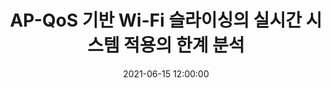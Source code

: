---
layout: post
title: AP-QoS 기반 Wi-Fi 슬라이싱의 실시간 시스템 적용의 한계 분석
date: '2021-06-15 12:00:00'
categories:
- publication
- publication_domestic
- conference
- conference_domestic
description: |-
  김진현, 최현영, 김강진, 최윤도, 반태원, 김세훈<br />
  정보과학회논문지 Vol.48, No.6, p.723-734, June 2021
---